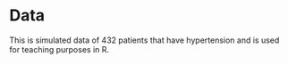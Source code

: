 # Data

This is simulated data of 432 patients that have hypertension and is used for teaching purposes in R.
